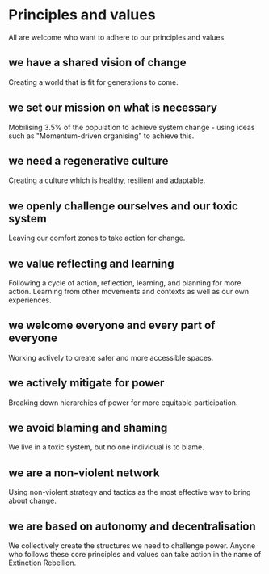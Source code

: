 # Principles and values

All are welcome who want to adhere to our principles and values

## we have a shared vision of change
Creating a world that is fit for generations to come.

## we set our mission on what is necessary
Mobilising 3.5% of the population to achieve system change - using ideas such as "Momentum-driven organising" to achieve this.

## we need a regenerative culture
Creating a culture which is healthy, resilient and adaptable.

## we openly challenge ourselves and our toxic system
Leaving our comfort zones to take action for change.

## we value reflecting and learning
Following a cycle of action, reflection, learning, and planning for more action. Learning from other movements and contexts as well as our own experiences.

## we welcome everyone and every part of everyone
Working actively to create safer and more accessible spaces.

## we actively mitigate for power
Breaking down hierarchies of power for more equitable participation.

## we avoid blaming and shaming
We live in a toxic system, but no one individual is to blame.

## we are a non-violent network
Using non-violent strategy and tactics as the most effective way to bring about change.

## we are based on autonomy and decentralisation
We collectively create the structures we need to challenge power. Anyone who follows these core principles and values can take action in the name of Extinction Rebellion.
